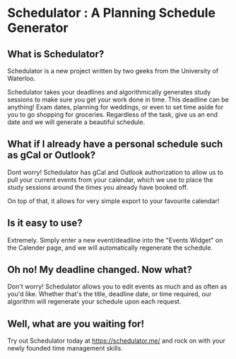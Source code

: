 # Schedulator : A Planning Schedule Generator

## What is Schedulator?

Schedulator is a new project written by two geeks from the University of Waterloo.

Schedulator takes your deadlines and algorithmically generates study sessions to make sure you get your work done in time.
This deadline can be anything! Exam dates, planning for weddings, or even to set time aside for you to go shopping for groceries. 
Regardless of the task, give us an end date and we will generate a beautiful schedule.

## What if I already have a personal schedule such as gCal or Outlook?

Dont worry! Schedulator has gCal and Outlook authorization to allow us to pull your current events from your calendar, which we use to place the study sessions around the times you already have booked off. 

On top of that, it allows for very simple export to your favourite calendar!

## Is it easy to use?

Extremely. Simply enter a new event/deadline into the "Events Widget" on the Calender page, and we will automatically regenerate the schedule.

## Oh no! My deadline changed. Now what?

Don't worry! Schedulator allows you to edit events as much and as often as you'd like. Whether that's the title, deadline date, or time required, our algorithm will regenerate your schedule upon each request.

## Well, what are you waiting for!
Try out Schedulator today at https://schedulator.me/ and rock on with your newly founded time management skills.

